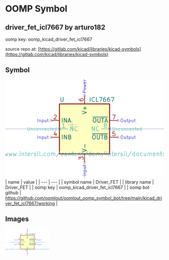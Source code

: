 # OOMP Symbol  
## driver_fet_icl7667  by arturo182  
  
oomp key: oomp_kicad_driver_fet_icl7667  
  
source repo at: [https://gitlab.com/kicad/libraries/kicad-symbols](https://gitlab.com/kicad/libraries/kicad-symbols)  
## Symbol  
  
[![working.png](working_600.png)](working.png)  
| name | value | 
| --- | --- | 
| symbol name | Driver_FET | 
| library name | Driver_FET | 
| oomp key | oomp_kicad_driver_fet_icl7667 | 
| oomp bot github | https://github.com/oomlout/oomlout_oomp_symbol_bot/tree/main/kicad_driver_fet_icl7667/working | 
## Images  
  
[![working.png](working_140.png)](working.png)  
